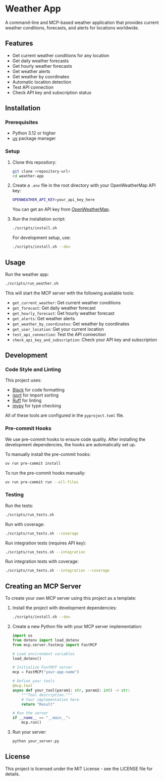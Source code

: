 # Weather App

A command-line and MCP-based weather application that provides current weather conditions, forecasts, and alerts for locations worldwide.

## Features

- Get current weather conditions for any location
- Get daily weather forecasts
- Get hourly weather forecasts
- Get weather alerts
- Get weather by coordinates
- Automatic location detection
- Test API connection
- Check API key and subscription status

## Installation

### Prerequisites

- Python 3.12 or higher
- [uv](https://github.com/astral-sh/uv) package manager

### Setup

1. Clone this repository:

   ```bash
   git clone <repository-url>
   cd weather-app
   ```

2. Create a `.env` file in the root directory with your OpenWeatherMap API key:

   ```bash
   OPENWEATHER_API_KEY=your_api_key_here
   ```

   You can get an API key from [OpenWeatherMap](https://openweathermap.org/api).

3. Run the installation script:

   ```bash
   ./scripts/install.sh
   ```

   For development setup, use:

   ```bash
   ./scripts/install.sh --dev
   ```

## Usage

Run the weather app:

```bash
./scripts/run_weather.sh
```

This will start the MCP server with the following available tools:

- `get_current_weather`: Get current weather conditions
- `get_forecast`: Get daily weather forecast
- `get_hourly_forecast`: Get hourly weather forecast
- `get_alerts`: Get weather alerts
- `get_weather_by_coordinates`: Get weather by coordinates
- `get_user_location`: Get your current location
- `test_api_connection`: Test the API connection
- `check_api_key_and_subscription`: Check your API key and subscription

## Development

### Code Style and Linting

This project uses:

- [Black](https://black.readthedocs.io/) for code formatting
- [isort](https://pycqa.github.io/isort/) for import sorting
- [Ruff](https://github.com/charliermarsh/ruff) for linting
- [mypy](https://mypy.readthedocs.io/) for type checking

All of these tools are configured in the `pyproject.toml` file.

### Pre-commit Hooks

We use pre-commit hooks to ensure code quality. After installing the development dependencies, the hooks are automatically set up.

To manually install the pre-commit hooks:

```bash
uv run pre-commit install
```

To run the pre-commit hooks manually:

```bash
uv run pre-commit run --all-files
```

### Testing

Run the tests:

```bash
./scripts/run_tests.sh
```

Run with coverage:

```bash
./scripts/run_tests.sh --coverage
```

Run integration tests (requires API key):

```bash
./scripts/run_tests.sh --integration
```

Run integration tests with coverage:

```bash
./scripts/run_tests.sh --integration --coverage
```

## Creating an MCP Server

To create your own MCP server using this project as a template:

1. Install the project with development dependencies:

   ```bash
   ./scripts/install.sh --dev
   ```

2. Create a new Python file with your MCP server implementation:

   ```python
   import os
   from dotenv import load_dotenv
   from mcp.server.fastmcp import FastMCP
   
   # Load environment variables
   load_dotenv()
   
   # Initialize FastMCP server
   mcp = FastMCP("your-app-name")
   
   # Define your tools
   @mcp.tool
   async def your_tool(param1: str, param2: int) -> str:
       """Tool description."""
       # Your implementation here
       return "Result"
   
   # Run the server
   if __name__ == "__main__":
       mcp.run()
   ```

3. Run your server:

   ```bash
   python your_server.py
   ```

## License

This project is licensed under the MIT License - see the LICENSE file for details.
